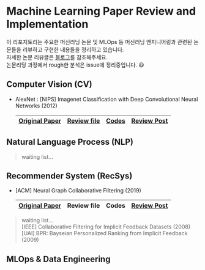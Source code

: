 # Machine Learning Paper Review and Implementation

이 리포지토리는 주요한 머신러닝 논문 및 MLOps 등 머신러닝 엔지니어링과 관련된 논문들을 리뷰하고 구현한 내용들을 정리하고 있습니다.  
자세한 논문 리뷰글은 [블로그](https://cow-coding.github.io/categories/paper-review/)를 참조해주세요.  
논문리딩 과정에서 rough한 분석은 issue에 정리중입니다. 😃

## Computer Vision (CV)

- AlexNet : [NIPS] Imagenet Classification with Deep Convolutional Neural Networks (2012)

  |[Original Paper](https://proceedings.neurips.cc/paper/2012/file/c399862d3b9d6b76c8436e924a68c45b-Paper.pdf) |[Review file](https://github.com/cow-coding/Machine-Learning-Paper-Review-and-Implementation/blob/main/presentation/AlexNet/AlexNet_presentation.pdf)| [Codes](https://github.com/cow-coding/Machine-Learning-Paper-Review-and-Implementation/tree/main/implementation_code/AlexNet/model.py)|[Review Post](https://cow-coding.github.io/posts/alexnet/)|
  |:---:|:---:|:---:|:---:|
  

## Natural Language Process (NLP)

> waiting list...  

## Recommender System (RecSys)

- [ACM] Neural Graph Collaborative Filtering (2019)

  |[Original Paper](https://arxiv.org/abs/1905.08108) | Review file | Codes|[Review Post](https://cow-coding.github.io/posts/ngcf/)|
  |:---:|:---:|:---:|:---:|

> waiting list...  
> [IEEE] Collaborative Filtering for Implicit Feedback Datasets (2008)  
> [UAI] BPR: Bayseian Personalized Ranking from Implicit Feedback (2009)  

## MLOps & Data Engineering
